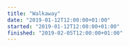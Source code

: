 ```yaml
---
title: "Walkaway"
date: "2019-01-12T12:00:00+01:00"
started: "2019-01-12T12:00:00+01:00"
finished: "2019-02-05T12:00:00+01:00"
---
```

